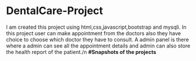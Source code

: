 # DentalCare-Project
I am created this project using html,css,javascript,bootstrap and mysqli.
In this project user can make appointment from the doctors also they have choice to choose which doctor they have to consult.
A admin panel is there where a admin can see all the appointment details and admin can also store the health report of the patient./n
**#Snapshots of the projects**

